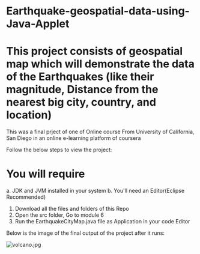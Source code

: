 # Earthquake-geospatial-data-using-Java-Applet

# This project consists of geospatial map which will demonstrate the data of the Earthquakes (like their magnitude, Distance from the nearest big city, country, and location)
This was a final prject of one of Online course From University of California, San Diego in an online e-learning platform of coursera

Follow the below steps to view the project:
# You will require
  a. JDK and JVM installed in your system
  b. You'll need an Editor(Eclipse Recommended)
1. Download all the files and folders of this Repo
2. Open the src folder, Go to module 6
3. Run the EarthquakeCityMap.java file as Application in your code Editor

Below is the image of the final output of the project after it runs: 

![volcano.jpg](https://github.com/ayushgupta8927/Volcanic-geospatial-data-using-Java-Applet/blob/main/volcano.jpg?raw=true)
